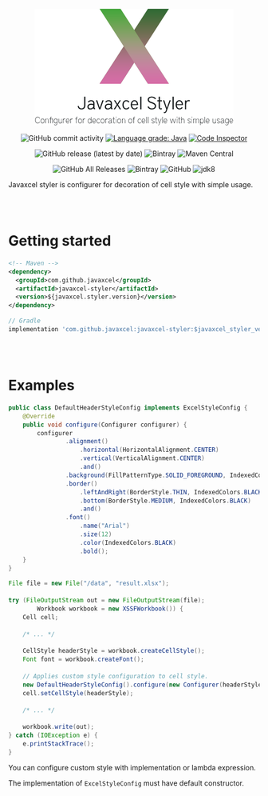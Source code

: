 <p align="center" width="40%">
	<img  src="./src/main/resources/main-image.png" alt="Javaxcel Styler">
</p>




<p align="center">
    <img alt="GitHub commit activity" src="https://img.shields.io/github/commit-activity/m/javaxcel/javaxcel-styler">
    <a href="https://lgtm.com/projects/g/javaxcel/javaxcel-styler/context:java"><img alt="Language grade: Java" src="https://img.shields.io/lgtm/grade/java/g/javaxcel/javaxcel-styler.svg?logo=lgtm&logoWidth=18"/></a>
    <a href="https://frontend.code-inspector.com/project/16362/dashboard"><img alt="Code Inspector" src="https://www.code-inspector.com/project/16362/score/svg"></a>
</p>

<p align="center">
    <img alt="GitHub release (latest by date)" src="https://img.shields.io/github/v/release/javaxcel/javaxcel-styler?label=github">
    <img alt="Bintray" src="https://img.shields.io/bintray/v/imsejin/Javaxcel/javaxcel-styler">
    <img alt="Maven Central" src="https://img.shields.io/maven-central/v/com.github.javaxcel/javaxcel-styler">
</p>

<p align="center">
    <img alt="GitHub All Releases" src="https://img.shields.io/github/downloads/javaxcel/javaxcel-styler/total?label=downloads%20at%20github">
    <img alt="Bintray" src="https://img.shields.io/bintray/dt/imsejin/Javaxcel/javaxcel-styler?label=downloads%20at%20bintray">
    <img alt="GitHub" src="https://img.shields.io/github/license/javaxcel/javaxcel-styler">
    <img alt="jdk8" src="https://img.shields.io/badge/jdk-8-orange">
</p>


Javaxcel styler is configurer for decoration of cell style with simple usage.

<br><br>

# Getting started

```xml
<!-- Maven -->
<dependency>
  <groupId>com.github.javaxcel</groupId>
  <artifactId>javaxcel-styler</artifactId>
  <version>${javaxcel.styler.version}</version>
</dependency>
```

```groovy
// Gradle
implementation 'com.github.javaxcel:javaxcel-styler:$javaxcel_styler_version'
```

<br>

<br>

# Examples

```java
public class DefaultHeaderStyleConfig implements ExcelStyleConfig {
    @Override
    public void configure(Configurer configurer) {
        configurer
            	.alignment()
                    .horizontal(HorizontalAlignment.CENTER)
                    .vertical(VerticalAlignment.CENTER)
            	    .and()
                .background(FillPatternType.SOLID_FOREGROUND, IndexedColors.GREY_25_PERCENT)
                .border()
                    .leftAndRight(BorderStyle.THIN, IndexedColors.BLACK)
                    .bottom(BorderStyle.MEDIUM, IndexedColors.BLACK)
        	        .and()
                .font()
                    .name("Arial")
                    .size(12)
                    .color(IndexedColors.BLACK)
                    .bold();
    }
}
```

```java
File file = new File("/data", "result.xlsx");

try (FileOutputStream out = new FileOutputStream(file);
        Workbook workbook = new XSSFWorkbook()) {
    Cell cell;
    
    /* ... */
    
    CellStyle headerStyle = workbook.createCellStyle();
    Font font = workbook.createFont();
    
    // Applies custom style configuration to cell style.
    new DefaultHeaderStyleConfig().configure(new Configurer(headerStyle, font));
    cell.setCellStyle(headerStyle);
    
    /* ... */
    
    workbook.write(out);
} catch (IOException e) {
    e.printStackTrace();
}
```

You can configure custom style with implementation or lambda expression.

The implementation of `ExcelStyleConfig` must have default constructor.

